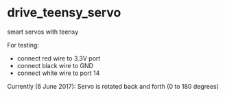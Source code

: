 # drive_teensy_servo
smart servos with teensy 

For testing: 
  - connect red wire to 3.3V port
  - connect black wire to GND
  - connect white wire to port 14
  
Currently (6 June 2017): Servo is rotated back and forth (0 to 180 degrees)
